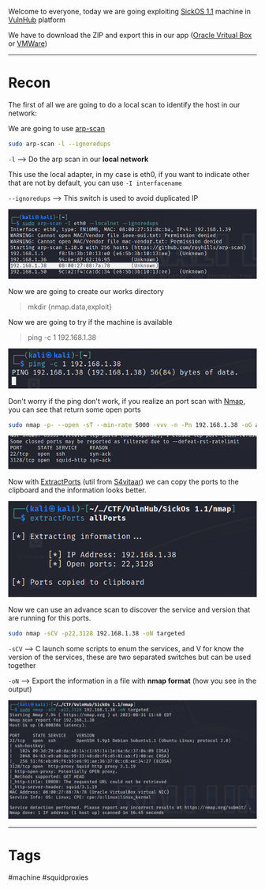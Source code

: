 
Welcome to everyone, today we are going exploiting [SickOS 1.1](https://www.vulnhub.com/entry/sickos-11,132/) machine in [VulnHub](https://www.vulnhub.com/) platform

We have to download the ZIP and export this in our app ([Oracle Vritual Box](https://www.virtualbox.org/) or [VMWare](https://www.vmware.com/es/products/workstation-player/workstation-player-evaluation.html))

---

# Recon


The first of all we are going to do a local scan to identify the host in our network:

We are going to use [arp-scan](../../Tools/Enumeration/arp-scan/arp-scan.md)

````bash
sudo arp-scan -l --ignoredups
````

`-l` --> Do the arp scan in our **local network**

This use the local adapter, in my case is eth0, if you want to indicate other that are not by default, you can use `-I interfacename`

`--ignoredups` --> This switch is used to avoid duplicated IP 

![](../../Images/Pasted%20image%2020230831173638.png)

Now we are going to create our works directory

> mkdir {nmap.data,exploit}

Now we are going to try if the machine is available

> ping -c 1 192.168.1.38


![](../../Images/Pasted%20image%2020230831173723.png)

Don't worry if the ping don't work, if you realize an port scan with [Nmap](../../Tools/Enumeration/Nmap/Nmap.md), you can see that return some open ports

````bash
sudo nmap -p- --open -sT --min-rate 5000 -vvv -n -Pn 192.168.1.38 -oG allPorts
````

![](../../Images/Pasted%20image%2020230831173703.png)

Now with [ExtractPorts](../../Utils/S4vitaar/ExtractPorts/ExtractPorts.md) (util from [S4vitaar](https://www.youtube.com/s4vitar)) we can copy the ports to the clipboard and the information looks better.

![](../../Images/Pasted%20image%2020230831174725.png)

Now we can use an advance scan to discover the service and version that are running for this ports.

````bash
sudo nmap -sCV -p22,3128 192.168.1.38 -oN targeted
````

`-sCV` --> C launch some scripts to enum the services, and V for know the version of the services, these are two separated switches but can be used together

`-oN` --> Export the information in a file with **nmap format** (how you see in the output)

![](../../Images/Pasted%20image%2020230831175056.png)



---

# Tags

#machine #squidproxies 